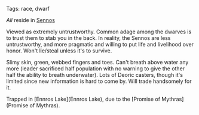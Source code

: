 Tags: race, dwarf

*All* reside in [Sennos](Sennos)

Viewed as extremely untrustworthy. Common adage among the dwarves is to trust them to stab you in the back. In reality, the Sennos are less untrustworthy, and more pragmatic and willing to put life and livelihood over honor. Won't lie/steal unless it's to survive. 

Slimy skin, green, webbed fingers and toes. Can't breath above water any more (leader sacrificed half population with no warning to give the other half the ability to breath underwater). Lots of Deoric casters, though it's limited since new information is hard to come by. Will trade handsomely for it.

Trapped in [Ennros Lake](Ennros Lake), due to the [Promise of Mythras](Promise of Mythras).
